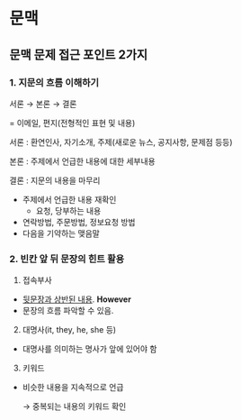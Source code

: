 # 문맥

## 문맥 문제 접근 포인트 2가지



### 1. 지문의 흐름 이해하기

서론 → 본론 → 결론

= 이메일, 편지(전형적인 표현 및 내용)

서론 : 환연인사, 자기소개, 주제(새로운 뉴스, 공지사항, 문제점 등등)

본론 : 주제에서 언급한 내용에 대한 세부내용

결론 : 지문의 내용을 마무리

- 주제에서 언급한 내용 재확인
  - 요청, 당부하는 내용
- 연락방법, 주문방법, 정보요청 방법
- 다음을 기약하는 맺음말



### 2. 빈칸 앞 뒤 문장의 힌트 활용

1) 접속부사

- <u>뒷문장과 상반된 내용</u>. **However**
- 문장의 흐름 파악할 수 있음.

2) 대명사(it, they, he, she 등)

- 대명사를 의미하는 명사가 앞에 있어야 함

3) 키워드

- 비슷한 내용을 지속적으로 언급

  → 중복되는 내용의 키워드 확인

